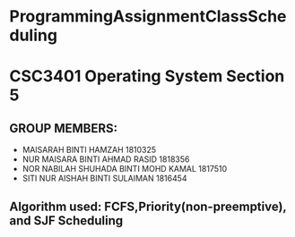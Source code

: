 # ProgrammingAssignmentClassScheduling
# CSC3401 Operating System Section 5
## GROUP MEMBERS:
* MAISARAH BINTI HAMZAH  1810325
* NUR MAISARA BINTI AHMAD RASID  1818356
* NOR NABILAH SHUHADA BINTI MOHD KAMAL  1817510
* SITI NUR AISHAH BINTI SULAIMAN  1816454

## Algorithm used: FCFS,Priority(non-preemptive), and SJF Scheduling
